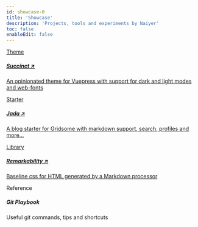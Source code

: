 ```yaml
---
id: showcase-0
title: 'Showcase'
description: 'Projects, tools and experiments by Naiyer'
toc: false
enableEdit: false
---
```


<div class="grid-md">
  <div class="grid-md-cell">
    <div class="card">
      <a href="https://mflash.dev/vuepress-theme-succinct/" target="_blank" rel="noopener noreferrer">
        <div class="card-metadata">Theme</div>
        <h5 class="card-title">Succinct &nearr;</h5>
        <p class="card-description">An opinionated theme for Vuepress with support for dark and light modes and web-fonts</p>
      </a>
    </div>
  </div>
  <div class="grid-md-cell">
    <div class="card">
      <a href="https://github.com/Microflash/jada" target="_blank" rel="noopener noreferrer">
        <div class="card-metadata">Starter</div>
        <h5 class="card-title">Jada &nearr;</h5>
        <p class="card-description">A blog starter for Gridsome with markdown support, search, profiles and more…</p>
      </a>
    </div>
  </div>
  <div class="grid-md-cell">
    <div class="card">
      <a href="https://mflash.dev/remarkability/" target="_blank" rel="noopener noreferrer">
        <div class="card-metadata">Library</div>
        <h5 class="card-title">Remarkability &nearr;</h5>
        <p class="card-description">Baseline css for HTML generated by a Markdown processor</p>
      </a>
    </div>
  </div>
  <div class="grid-md-cell">
    <div class="card">
      <g-link to="/showcase/git-playbook/">
        <div class="card-metadata">Reference</div>
        <h5 class="card-title">Git Playbook</h5>
        <p class="card-description">Useful git commands, tips and shortcuts</p>
      </g-link>
    </div>
  </div>
</div>

